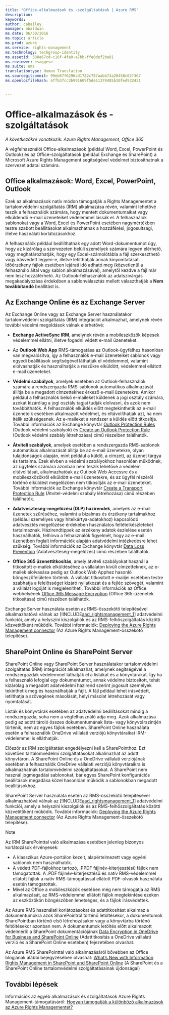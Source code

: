 ```yaml
---
title: "Office-alkalmazások és -szolgáltatások | Azure RMS"
description: 
keywords: 
author: cabailey
manager: mbaldwin
ms.date: 06/30/2016
ms.topic: article
ms.prod: azure
ms.service: rights-management
ms.technology: techgroup-identity
ms.assetid: 388e67cd-c16f-4fa0-a7bb-ffe0def2be81
ms.reviewer: esaggese
ms.suite: ems
translationtype: Human Translation
ms.sourcegitcommit: 99eb67f6296ad1782c787aabb73a28458c02f367
ms.openlocfilehash: affb37cc3b991609f5de51370485b10fed932421


---
```



# Office-alkalmazások és -szolgáltatások

*A következőkre vonatkozik: Azure Rights Management, Office 365*

A végfelhasználói Office-alkalmazások (például Word, Excel, PowerPoint és Outlook) és az Office-szolgáltatások (például Exchange és SharePoint) a Microsoft Azure Rights Management segítségével védelmet biztosíthatnak a szervezet adatai számára.

## Office alkalmazások: Word, Excel, PowerPoint, Outlook
Ezek az alkalmazások natív módon támogatják a Rights Managementet a tartalomvédelmi szolgáltatás (IRM) alkalmazása révén, valamint lehetővé teszik a felhasználók számára, hogy mentett dokumentumaikat vagy elküldendő e-mail üzeneteiket védelemmel lássák el. A felhasználók sablonokat vagy a Word, Excel és PowerPoint esetében nagymértékben testre szabott beállításokat alkalmazhatnak a hozzáférési, jogosultsági, illetve használati korlátozásokhoz. 

A felhasználók például beállíthatnak egy adott Word-dokumentumot úgy, hogy az kizárólag a szervezeten belüli személyek számára legyen elérhető, vagy meghatározhatják, hogy egy Excel-számolótábla a fájl szerkeszthető vagy írásvédett legyen-e, illetve letilthatják annak kinyomtatását. Időérzékeny fájlok esetében lejárati idő adható meg (közvetlenül a felhasználó által vagy sablon alkalmazásával), amelytől kezdve a fájl már nem lesz hozzáférhető. Az Outlook-felhasználók az adatszivárgás megakadályozása érdekében a sablonválasztás mellett választhatják a **Nem továbbítandó** beállítást is.

## Az Exchange Online és az Exchange Server
Az Exchange Online vagy az Exchange Server használatakor tartalomvédelmi szolgáltatás (IRM) integrációt alkalmazhat, amelynek révén további védelmi megoldások válnak elérhetővé:

-   **Exchange ActiveSync IRM**, amelynek révén a mobileszközök képesek védelemmel ellátni, illetve fogadni védett e-mail üzeneteket.

-   Az **Outlook Web App** RMS-támogatása az Outlook-ügyfélhez hasonlóan van megvalósítva, így a felhasználók e-mail üzeneteiket sablonok vagy egyedi beállítások segítségével láthatják el védelemmel, valamint elolvashatják és használhatják a részükre elküldött, védelemmel ellátott e-mail üzeneteket.

-   **Védelmi szabályok**, amelyek esetében az Outlook-felhasználók számára a rendszergazda RMS-sablonok automatikus alkalmazását állítja be a megadott címzettekhez érkező e-mail üzenetekre. Amikor például a felhasználók belső e-maileket küldenek a jogi osztály számára, azokat kizárólag a jogi osztály tagjai tudják elolvasni, és azok nem továbbíthatók. A felhasználók elküldés előtt megtekinthetik az e-mail üzeneteik esetében alkalmazott védelmet, és eltávolíthatják azt, ha nem ítélik szükségesnek. Az e-maileket a rendszer a küldés előtt titkosítja. További információk az Exchange könyvtár [Outlook Protection Rules](https://technet.microsoft.com/library/dd638178%28v=exchg.150%29.aspx) (Outlook védelmi szabályok) és [Create an Outlook Protection Rule](https://technet.microsoft.com/library/dd638196%28v=exchg.150%29.aspx) (Outlook védelmi szabály létrehozása) című részeiben találhatók.

-   **Átviteli szabályok**, amelyek esetében a rendszergazda RMS-sablonok automatikus alkalmazását állítja be az e-mail üzenetekre, olyan tulajdonságok alapján, mint például a küldő, a címzett, az üzenet tárgya és tartalma. Ezek elvben a védelmi szabályokhoz hasonlóan működnek, az ügyfelek számára azonban nem teszik lehetővé a védelem eltávolítását, alkalmazhatóak az Outlook Web Accessre és a mobileszközökről elküldött e-mail üzenetekre, és az ügyfél részéről történő elküldést megelőzően nem titkosítják az e-mail üzeneteket. További információk az Exchange könyvtár [Create a Transport Protection Rule](https://technet.microsoft.com/library/dd302432.aspx) (Átvitel-védelmi szabály létrehozása) című részében találhatók.

-   **Adatveszteség-megelőzési (DLP) házirendek**, amelyek az e-mail üzenetek szűréséhez, valamint a bizalmas és érzékeny tartalmakhoz (például személyes vagy hitelkártya-adatokhoz) kapcsolódó adatvesztés megelőzése érdekében használatos feltételkészleteket tartalmaznak. Házirendtippek az érzékeny adatok észlelése esetén használhatók, felhívva a felhasználók figyelmét, hogy az e-mail üzenetben foglalt információk alapján adatvédelmi intézkedésre lehet szükség. További információk az Exchange könyvtár [Data Loss Prevention](https://technet.microsoft.com/library/jj150527%28v=exchg.150%29.aspx) (Adatveszteség-megelőzés) című részében találhatók.

-   **Office 365 üzenettitkosítás**, amely átviteli szabályokat használ a titkosított e-mailek elküldéséhez a vállalaton kívüli címzetteknek, az e-mailek elolvasása pedig az Outlook Web Apphez hasonló böngészőfelületen történik. A vállalat titkosított e-mailjei esetében testre szabhatja a felelősséget kizáró nyilatkozat és a fejléc szövegét, valamint a vállalat logóját is megjelenítheti. További információk az Office webhelyének [Office 365 Message Encryption](https://office.microsoft.com/o365-message-encryption-FX104179182.aspx) (Office 365-üzenetek titkosítása) című részében találhatók.

Exchange Server használata esetén az RMS-összekötő telepítésével alkalmazhatóvá válnak az [!INCLUDE[aad_rightsmanagement_1](../includes/aad_rightsmanagement_1_md.md)] adatvédelmi funkciói, amely a helyszíni kiszolgálók és az RMS-felhőszolgáltatás közötti közvetítőként működik. További információk: [Deploying the Azure Rights Management connector](../deploy-use/deploy-rms-connector.md) (Az Azure Rights Management-összekötő telepítése).

## SharePoint Online és SharePoint Server
SharePoint Online vagy SharePoint Server használatakor tartalomvédelmi szolgáltatás (IRM) integrációt alkalmazhat, amelynek segítségével a rendszergazdák védelemmel láthatják el a listákat és a könyvtárakat. Így ha a felhasználó lefoglal egy dokumentumot, annak védelme biztosított, tehát kizárólag a megadott adatvédelmi házirend szerint jogosult személyek tekinthetik meg és használhatják a fájlt. A fájl például lehet írásvédett, letilthatja a szövegének másolását, helyi másolat létrehozását vagy nyomtatását.

Listák és könyvtárak esetében az adatvédelmi beállításokat mindig a rendszergazda, soha nem a végfelhasználó adja meg. Azok alkalmazása pedig az adott tároló összes dokumentumának lista- vagy könyvtárszintjén történik, nem az egyes fájlok esetében.  SharePoint Online használata esetén a felhasználók OneDrive vállalati verziójú könyvtáraikat IRM-védelemmel is elláthatják.

Először az IRM szolgáltatást engedélyezni kell a SharePointhoz. Ezt követően tartalomvédelmi szolgáltatásokat alkalmazhat az adott könyvtáron. A SharePoint Online és a OneDrive vállalati verziójának esetében a felhasználók OneDrive vállalati verziójú könyvtáraikra is alkalmazhatnak tartalomvédelmi szolgáltatásokat. A SharePoint nem használ jogmegadási sablonokat, bár egyes SharePoint konfigurációs beállítások megadása közel hasonlóan működik a sablonokban megadott beállításokhoz.

SharePoint Server használata esetén az RMS-összekötő telepítésével alkalmazhatóvá válnak az [!INCLUDE[aad_rightsmanagement_1](../includes/aad_rightsmanagement_1_md.md)] adatvédelmi funkciói, amely a helyszíni kiszolgálók és az RMS-felhőszolgáltatás közötti közvetítőként működik. További információk: [Deploying the Azure Rights Management connector](../deploy-use/deploy-rms-connector.md) (Az Azure Rights Management-összekötő telepítése).

> [!NOTE]
> Az IRM SharePointtal való alkalmazása esetében jelenleg bizonyos korlátozások érvényesek:
> 
> -   A klasszikus Azure-portálon kezelt, alapértelmezett vagy egyéni sablonok nem használhatók.
> -   A védett PDF-fájlokhoz tartozó, .PPDF fájlnév-kiterjesztésű fájlok nem támogatottak. A .PDF fájlnév-kiterjesztésű és natív RMS-védelemmel ellátott fájlok a natív RMS-támogatással ellátott PDF-olvasók használata esetén támogatottak.
> -   Mivel az Office a mobileszközök esetében még nem támogatja az RMS alkalmazását, az RMS-védelemmel ellátott fájlok megtekintése ezeken az eszközökön böngészőben lehetséges, és a fájlok írásvédettek.

Az Azure RMS használati korlátozásokat és adattitkosítást alkalmaz a dokumentumokra azok SharePointról történő letöltésekor, a dokumentumok SharePointban történő első létrehozásakor vagy a könyvtárba történő feltöltésekor azonban nem. A dokumentumok letöltés előtt alkalmazott védelméről a SharePoint dokumentációjának [Data Encryption in OneDrive for Business and SharePoint Online](https://technet.microsoft.com/library/dn905447.aspx) (Adattitkosítás a OneDrive vállalati verzió és a SharePoint Online esetében) fejezetében olvashat.

Az Azure RMS SharePointtal való alkalmazásáról bővebben az Office blogjának alábbi bejegyzésében olvashat: [What’s New with Information Rights Management in SharePoint and SharePoint Online](http://blogs.office.com/2012/11/09/whats-new-with-information-rights-management-in-sharepoint-and-sharepoint-online/) (A SharePoint és a SharePoint Online tartalomvédelmi szolgáltatásainak újdonságai)

## További lépések

Információk az egyéb alkalmazások és szolgáltatások Azure Rights Management-támogatásáról: [Hogyan támogatják a különböző alkalmazások az Azure Rights Managementet?](applications-support.md)


<!--HONumber=Jul16_HO1-->


